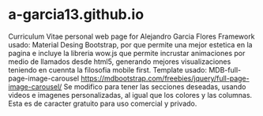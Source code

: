 # a-garcia13.github.io
Curriculum Vitae personal web page for Alejandro Garcia Flores
Framework usado: Material Desing Bootstrap, por que permite una mejor estetica en la pagina e incluye la libreria wow.js que permite incrustar animaciones por medio de llamados desde html5, generando mejores visualizaciones teniendo en cuennta la filosofia mobile first.
Template usado: MDB-full-page-image-carousel https://mdbootstrap.com/freebies/jquery/full-page-image-carousel/ Se modifico para tener las secciones deseadas, usando videos e imagenes personalizadas, al igual que los colores y las columnas. Esta es de caracter gratuito para uso comercial y privado.
